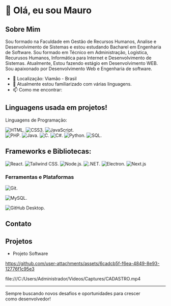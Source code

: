 # 👋 Olá, eu sou Mauro


## Sobre Mim

Sou formado na Faculdade em Gestão de Recursos Humanos, Analise e Desenvolvimento de Sistemas e estou estudando Bacharel em Engenharia de Software. 
Sou formado em Técnico em Administração, Logística, Recurusos Humanos, Informática para Internet e Desenvolvimento de Sistemas. 
Atualmente, Estou fazendo estágio em Desenvolvimento WEB. 
Sou apaixonado por Desenvolvimento Web e Engenharia de software.

- 📍 Localização: Viamão - Brasil
- 🌱 Atualmente estou familiarizado com várias linguagens.
- 📫 Como me encontrar:
 
## Linguagens usada em projetos!

Linguagens de Programação: 

  ![HTML](https://img.shields.io/badge/HTML5-E34F26?style=for-the-badge&logo=html5&logoColor=white).   ![CSS3](https://img.shields.io/badge/CSS3-1572B6?style=for-the-badge&logo=css3&logoColor=white).    ![JavaScript](https://img.shields.io/badge/JavaScript-F7DF1E?style=for-the-badge&logo=javascript&logoColor=black).  
  ![PHP](https://img.shields.io/badge/PHP-777BB4?style=for-the-badge&logo=php&logoColor=white).    ![Java](https://img.shields.io/badge/Java-007396?style=for-the-badge&logo=java&logoColor=white).    ![C](https://img.shields.io/badge/C-00599C?style=for-the-badge&logo=c&logoColor=white).   ![C#](https://img.shields.io/badge/C%23-239120?style=for-the-badge&logo=c-sharp&logoColor=white).   ![Python](https://img.shields.io/badge/Python-3776AB?style=for-the-badge&logo=python&logoColor=white).   ![SQL](https://img.shields.io/badge/SQL-003B57?style=for-the-badge&logo=postgresql&logoColor=white).
  
## Frameworks e Bibliotecas: 

![React](https://img.shields.io/badge/React-20232A?style=for-the-badge&logo=react&logoColor=61DAFB).  ![Tailwind CSS](https://img.shields.io/badge/Tailwind_CSS-38B2AC?style=for-the-badge&logo=tailwind-css&logoColor=white). ![Node.js](https://img.shields.io/badge/Node.js-339933?style=for-the-badge&logo=nodedotjs&logoColor=white). ![.NET](https://img.shields.io/badge/.NET-512BD4?style=for-the-badge&logo=dotnet&logoColor=white). ![Electron](https://img.shields.io/badge/Electron-47848F?style=for-the-badge&logo=electron&logoColor=white). ![Next.js](https://img.shields.io/badge/Next.js-000000?style=for-the-badge&logo=nextdotjs&logoColor=white)



### Ferramentas e Plataformas
![Git](https://img.shields.io/badge/-Git-F05032?style=flat&logo=git).

![MySQL](https://img.shields.io/badge/MySQL-4479A1?style=for-the-badge&logo=mysql&logoColor=white).

![GitHub Desktop](https://img.shields.io/badge/GitHub_Desktop-181717?style=for-the-badge&logo=github&logoColor=white).
## Contato



## Projetos

- Projeto Software


https://github.com/user-attachments/assets/6cadcb5f-f6ea-4849-8e93-12776f1c95e3

file:///C:/Users/Administrador/Videos/Captures/CADASTRO.mp4











---

Sempre buscando novos desafios e oportunidades para crescer como desenvolvedor!
